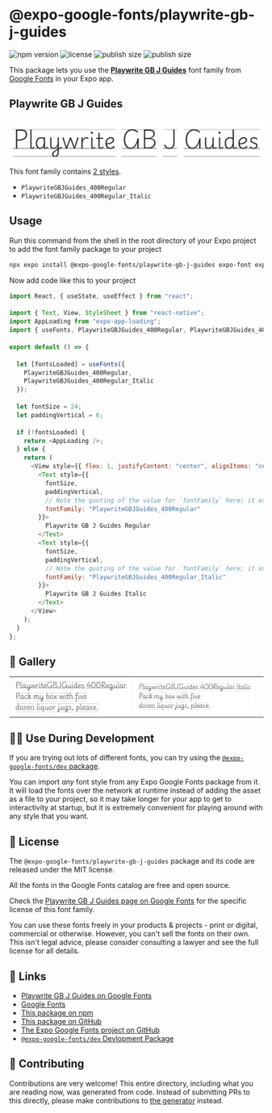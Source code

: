 # @expo-google-fonts/playwrite-gb-j-guides

![npm version](https://flat.badgen.net/npm/v/@expo-google-fonts/playwrite-gb-j-guides)
![license](https://flat.badgen.net/github/license/expo/google-fonts)
![publish size](https://flat.badgen.net/packagephobia/install/@expo-google-fonts/playwrite-gb-j-guides)
![publish size](https://flat.badgen.net/packagephobia/publish/@expo-google-fonts/playwrite-gb-j-guides)

This package lets you use the [**Playwrite GB J Guides**](https://fonts.google.com/specimen/Playwrite+GB+J+Guides) font family from [Google Fonts](https://fonts.google.com/) in your Expo app.

## Playwrite GB J Guides

![Playwrite GB J Guides](./font-family.png)

This font family contains [2 styles](#-gallery).

- `PlaywriteGBJGuides_400Regular`
- `PlaywriteGBJGuides_400Regular_Italic`

## Usage

Run this command from the shell in the root directory of your Expo project to add the font family package to your project

```sh
npx expo install @expo-google-fonts/playwrite-gb-j-guides expo-font expo-app-loading
```

Now add code like this to your project

```js
import React, { useState, useEffect } from "react";

import { Text, View, StyleSheet } from "react-native";
import AppLoading from "expo-app-loading";
import { useFonts, PlaywriteGBJGuides_400Regular, PlaywriteGBJGuides_400Regular_Italic } from '@expo-google-fonts/playwrite-gb-j-guides';

export default () => {

  let [fontsLoaded] = useFonts({
    PlaywriteGBJGuides_400Regular, 
    PlaywriteGBJGuides_400Regular_Italic
  });

  let fontSize = 24;
  let paddingVertical = 6;

  if (!fontsLoaded) {
    return <AppLoading />;
  } else {
    return (
      <View style={{ flex: 1, justifyContent: "center", alignItems: "center" }}>
        <Text style={{
          fontSize,
          paddingVertical,
          // Note the quoting of the value for `fontFamily` here; it expects a string!
          fontFamily: "PlaywriteGBJGuides_400Regular"
        }}>
          Playwrite GB J Guides Regular
        </Text>
        <Text style={{
          fontSize,
          paddingVertical,
          // Note the quoting of the value for `fontFamily` here; it expects a string!
          fontFamily: "PlaywriteGBJGuides_400Regular_Italic"
        }}>
          Playwrite GB J Guides Italic
        </Text>
      </View>
    );
  }
};
```

## 🔡 Gallery


||||
|-|-|-|
|![PlaywriteGBJGuides_400Regular](./PlaywriteGBJGuides_400Regular.ttf.png)|![PlaywriteGBJGuides_400Regular_Italic](./PlaywriteGBJGuides_400Regular_Italic.ttf.png)|||


## 👩‍💻 Use During Development

If you are trying out lots of different fonts, you can try using the [`@expo-google-fonts/dev` package](https://github.com/expo/google-fonts/tree/master/font-packages/dev#readme).

You can import _any_ font style from any Expo Google Fonts package from it. It will load the fonts over the network at runtime instead of adding the asset as a file to your project, so it may take longer for your app to get to interactivity at startup, but it is extremely convenient for playing around with any style that you want.


## 📖 License

The `@expo-google-fonts/playwrite-gb-j-guides` package and its code are released under the MIT license.

All the fonts in the Google Fonts catalog are free and open source.

Check the [Playwrite GB J Guides page on Google Fonts](https://fonts.google.com/specimen/Playwrite+GB+J+Guides) for the specific license of this font family.

You can use these fonts freely in your products & projects - print or digital, commercial or otherwise. However, you can't sell the fonts on their own. This isn't legal advice, please consider consulting a lawyer and see the full license for all details.

## 🔗 Links

- [Playwrite GB J Guides on Google Fonts](https://fonts.google.com/specimen/Playwrite+GB+J+Guides)
- [Google Fonts](https://fonts.google.com/)
- [This package on npm](https://www.npmjs.com/package/@expo-google-fonts/playwrite-gb-j-guides)
- [This package on GitHub](https://github.com/expo/google-fonts/tree/master/font-packages/playwrite-gb-j-guides)
- [The Expo Google Fonts project on GitHub](https://github.com/expo/google-fonts)
- [`@expo-google-fonts/dev` Devlopment Package](https://github.com/expo/google-fonts/tree/master/font-packages/dev)

## 🤝 Contributing

Contributions are very welcome! This entire directory, including what you are reading now, was generated from code. Instead of submitting PRs to this directly, please make contributions to [the generator](https://github.com/expo/google-fonts/tree/master/packages/generator) instead.
